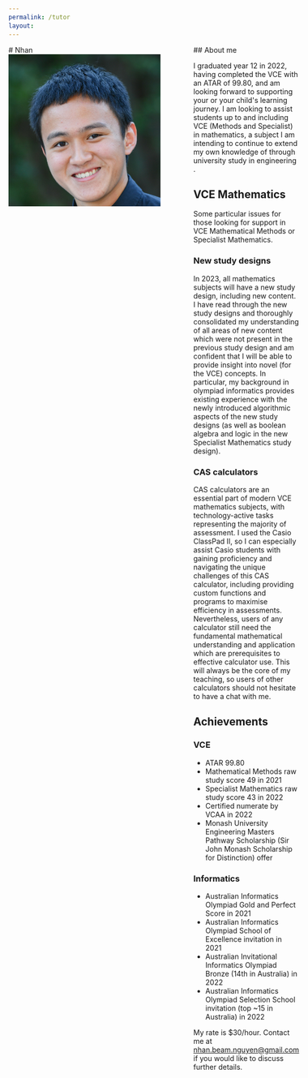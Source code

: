 ```yaml
---
permalink: /tutor
layout:
---
```


<head>
  <title>Nhan's tutoring services</title>
  <link rel="stylesheet" type="text/css" href="/assets/main.css">
  <style>
    h1 {
      font-size: 110px;
      margin-top: 16px;
      margin-bottom: 16px;
    }

    h2 {
      font-family: 'Computer Modern', 'Times New Roman', 'Times', 'Serif';
    }
  </style>
</head>

<div style="display:grid;gap:5px 15px;grid-template-columns:350px auto">
  <div markdown=1>
# Nhan
<img src="/files/Nhan head.jpg" style="width:300px;">
  </div>

  <div markdown=1>
## About me

I graduated year 12 in 2022, having completed the VCE with an ATAR of 99.80, and am looking forward to supporting your or your child's learning journey. I am looking to assist students up to and including VCE (Methods and Specialist) in mathematics, a subject I am intending to continue to extend my own knowledge of through university study in engineering .

## VCE Mathematics

Some particular issues for those looking for support in VCE Mathematical Methods or Specialist Mathematics.

### New study designs

In 2023, all mathematics subjects will have a new study design, including new content. I have read through the new study designs and thoroughly consolidated my understanding of all areas of new content which were not present in the previous study design and am confident that I will be able to provide insight into novel (for the VCE) concepts. In particular, my background in olympiad informatics provides existing experience with the newly introduced algorithmic aspects of the new study designs (as well as boolean algebra and logic in the new Specialist Mathematics study design).

### CAS calculators

CAS calculators are an essential part of modern VCE mathematics subjects, with technology-active tasks representing the majority of assessment. I used the Casio ClassPad II, so I can especially assist Casio students with gaining proficiency and navigating the unique challenges of this CAS calculator, including providing custom functions and programs to maximise efficiency in assessments. Nevertheless, users of any calculator still need the fundamental mathematical understanding and application which are prerequisites to effective calculator use. This will always be the core of my teaching, so users of other calculators should not hesitate to have a chat with me.

## Achievements

### VCE

- ATAR 99.80
- Mathematical Methods raw study score 49 in 2021
- Specialist Mathematics raw study score 43 in 2022
- Certified numerate by VCAA in 2022
- Monash University Engineering Masters Pathway Scholarship (Sir John Monash Scholarship for Distinction) offer

### Informatics

- Australian Informatics Olympiad Gold and Perfect Score in 2021
- Australian Informatics Olympiad School of Excellence invitation in 2021
- Australian Invitational Informatics Olympiad Bronze (14th in Australia) in 2022
- Australian Informatics Olympiad Selection School invitation (top ~15 in Australia) in 2022

My rate is $30/hour. Contact me at [nhan.beam.nguyen@gmail.com](mailto:nhan.beam.nguyen@gmail.com) if you would like to discuss further details.
  </div>
</div>